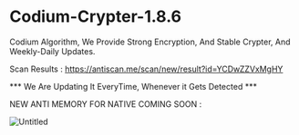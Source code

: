 

# Codium-Crypter-1.8.6
Codium Algorithm, We Provide Strong Encryption, And Stable Crypter, And Weekly-Daily Updates.




Scan Results : https://antiscan.me/scan/new/result?id=YCDwZZVxMgHY



*** We Are Updating It EveryTime, Whenever it Gets Detected ***


NEW ANTI MEMORY FOR NATIVE COMING SOON :

![Untitled](https://user-images.githubusercontent.com/86024483/179367606-3278d206-4766-45fc-8e95-acfc417a9b38.png)
